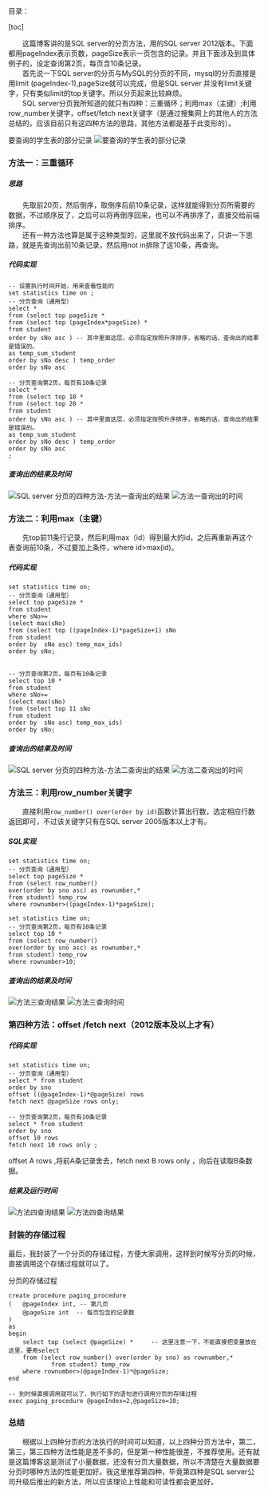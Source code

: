 目录：


[toc]

&emsp;&emsp;这篇博客讲的是SQL server的分页方法，用的SQL server 2012版本。下面都用pageIndex表示页数，pageSize表示一页包含的记录。并且下面涉及到具体例子的，设定查询第2页，每页含10条记录。<br/>
&emsp;&emsp;首先说一下SQL server的分页与MySQL的分页的不同，mysql的分页直接是用limit (pageIndex-1),pageSize就可以完成，但是SQL server 并没有limit关键字，只有类似limit的top关键字。所以分页起来比较麻烦。
<br/>&emsp;&emsp;SQL server分页我所知道的就只有四种：三重循环；利用max（主键）;利用row_number关键字，offset/fetch next关键字（是通过搜集网上的其他人的方法总结的，应该目前只有这四种方法的思路，其他方法都是基于此变形的）。

要查询的学生表的部分记录
![要查询的学生表的部分记录](https://raw.githubusercontent.com/KANLON/picture-bed/main/picture/article/SQL%20server%20%E5%88%86%E9%A1%B5%E7%9A%84%E5%9B%9B%E7%A7%8D%E6%96%B9%E6%B3%95-%E8%A6%81%E6%9F%A5%E8%AF%A2%E7%9A%84%E5%AD%A6%E7%94%9F%E8%A1%A8%E7%9A%84%E9%83%A8%E5%88%86%E8%AE%B0%E5%BD%95%20.png)

### 方法一：三重循环
##### 思路
&emsp;&emsp;先取前20页，然后倒序，取倒序后前10条记录，这样就能得到分页所需要的数据，不过顺序反了，之后可以将再倒序回来，也可以不再排序了，直接交给前端排序。<br/>
&emsp;&emsp;还有一种方法也算是属于这种类型的，这里就不放代码出来了，只讲一下思路，就是先查询出前10条记录，然后用not in排除了这10条，再查询。
##### 代码实现
```
-- 设置执行时间开始，用来查看性能的
set statistics time on ;
-- 分页查询（通用型）
select * 
from (select top pageSize * 
from (select top (pageIndex*pageSize) * 
from student 
order by sNo asc ) -- 其中里面这层，必须指定按照升序排序，省略的话，查询出的结果是错误的。
as temp_sum_student 
order by sNo desc ) temp_order
order by sNo asc

-- 分页查询第2页，每页有10条记录
select * 
from (select top 10 * 
from (select top 20 * 
from student 
order by sNo asc ) -- 其中里面这层，必须指定按照升序排序，省略的话，查询出的结果是错误的。
as temp_sum_student 
order by sNo desc ) temp_order
order by sNo asc
;
```
##### 查询出的结果及时间
![SQL server 分页的四种方法-方法一查询出的结果 ](https://raw.githubusercontent.com/KANLON/picture-bed/main/picture/article/SQL%20server%20%E5%88%86%E9%A1%B5%E7%9A%84%E5%9B%9B%E7%A7%8D%E6%96%B9%E6%B3%95-%E6%96%B9%E6%B3%95%E4%B8%80%E6%9F%A5%E8%AF%A2%E5%87%BA%E7%9A%84%E7%BB%93%E6%9E%9C%20.png)
![方法一查询出的时间](https://raw.githubusercontent.com/KANLON/picture-bed/main/picture/article/SQL%20server%20%E5%88%86%E9%A1%B5%E7%9A%84%E5%9B%9B%E7%A7%8D%E6%96%B9%E6%B3%95-%E6%96%B9%E6%B3%95%E4%B8%80%E6%9F%A5%E8%AF%A2%E7%9A%84%E6%97%B6%E9%97%B4%20.png)

### 方法二：利用max（主键）
&emsp;&emsp;先top前11条行记录，然后利用max（id）得到最大的id，之后再重新再这个表查询前10条，不过要加上条件，where id>max(id)。

##### 代码实现
```
set statistics time on;
-- 分页查询（通用型）
select top pageSize * 
from student 
where sNo>=
(select max(sNo) 
from (select top ((pageIndex-1)*pageSize+1) sNo
from student 
order by  sNo asc) temp_max_ids) 
order by sNo;


-- 分页查询第2页，每页有10条记录
select top 10 * 
from student 
where sNo>=
(select max(sNo) 
from (select top 11 sNo
from student 
order by  sNo asc) temp_max_ids) 
order by sNo;

```
##### 查询出的结果及时间

![SQL server 分页的四种方法-方法二查询出的结果 ](https://raw.githubusercontent.com/KANLON/picture-bed/main/picture/article/SQL%20server%20%E5%88%86%E9%A1%B5%E7%9A%84%E5%9B%9B%E7%A7%8D%E6%96%B9%E6%B3%95-%E6%96%B9%E6%B3%95%E4%BA%8C%E6%9F%A5%E8%AF%A2%E7%9A%84%E7%BB%93%E6%9E%9C%20.png)
![方法二查询出的时间](https://raw.githubusercontent.com/KANLON/picture-bed/main/picture/article/SQL%20server%20%E5%88%86%E9%A1%B5%E7%9A%84%E5%9B%9B%E7%A7%8D%E6%96%B9%E6%B3%95-%E6%96%B9%E6%B3%95%E4%BA%8C%E6%9F%A5%E8%AF%A2%E7%9A%84%E6%97%B6%E9%97%B4%20.png)

### 方法三：利用row_number关键字
&emsp;&emsp;直接利用`row_number() over(order by id)`函数计算出行数，选定相应行数返回即可，不过该关键字只有在SQL server 2005版本以上才有。
##### SQL实现
```
set statistics time on;
-- 分页查询（通用型）
select top pageSize * 
from (select row_number() 
over(order by sno asc) as rownumber,* 
from student) temp_row
where rownumber>((pageIndex-1)*pageSize);

set statistics time on;
-- 分页查询第2页，每页有10条记录
select top 10 * 
from (select row_number() 
over(order by sno asc) as rownumber,* 
from student) temp_row
where rownumber>10;
```
##### 查询出的结果及时间
![方法三查询结果](https://raw.githubusercontent.com/KANLON/picture-bed/main/picture/article/SQL%20server%20%E5%88%86%E9%A1%B5%E7%9A%84%E5%9B%9B%E7%A7%8D%E6%96%B9%E6%B3%95-%E6%96%B9%E6%B3%95%E4%B8%89%E6%9F%A5%E8%AF%A2%E7%9A%84%E7%BB%93%E6%9E%9C%20.png)
![方法三查询时间](https://raw.githubusercontent.com/KANLON/picture-bed/main/picture/article/SQL%20server%20%E5%88%86%E9%A1%B5%E7%9A%84%E5%9B%9B%E7%A7%8D%E6%96%B9%E6%B3%95-%E6%96%B9%E6%B3%95%E4%B8%89%E6%9F%A5%E8%AF%A2%E7%9A%84%E6%97%B6%E9%97%B4%20.png)

### 第四种方法：offset /fetch next（2012版本及以上才有）
##### 代码实现
```
set statistics time on;
-- 分页查询（通用型）
select * from student
order by sno 
offset ((@pageIndex-1)*@pageSize) rows
fetch next @pageSize rows only;

-- 分页查询第2页，每页有10条记录
select * from student
order by sno  
offset 10 rows
fetch next 10 rows only ;
```

offset A rows ,将前A条记录舍去，fetch next B rows only ，向后在读取B条数据。
#####  结果及运行时间
![方法四查询结果](https://raw.githubusercontent.com/KANLON/picture-bed/main/picture/article/SQL%20server%20%E5%88%86%E9%A1%B5%E7%9A%84%E5%9B%9B%E7%A7%8D%E6%96%B9%E6%B3%95-%E6%96%B9%E6%B3%95%E5%9B%9B%E6%9F%A5%E8%AF%A2%E7%9A%84%E7%BB%93%E6%9E%9C%20.png)
![方法四查询结果](https://raw.githubusercontent.com/KANLON/picture-bed/main/picture/article/SQL%20server%20%E5%88%86%E9%A1%B5%E7%9A%84%E5%9B%9B%E7%A7%8D%E6%96%B9%E6%B3%95-%E6%96%B9%E6%B3%95%E5%9B%9B%E6%9F%A5%E8%AF%A2%E7%9A%84%E6%97%B6%E9%97%B4%20.png)

### 封装的存储过程
最后，我封装了一个分页的存储过程，方便大家调用，这样到时候写分页的时候，直接调用这个存储过程就可以了。

分页的存储过程

```
create procedure paging_procedure
(	@pageIndex int, -- 第几页
	@pageSize int  -- 每页包含的记录数
)
as
begin 
	select top (select @pageSize) *     -- 这里注意一下，不能直接把变量放在这里，要用select
	from (select row_number() over(order by sno) as rownumber,* 
			from student) temp_row 
	where rownumber>(@pageIndex-1)*@pageSize;
end

-- 到时候直接调用就可以了，执行如下的语句进行调用分页的存储过程
exec paging_procedure @pageIndex=2,@pageSize=10;
```

### 总结
&emsp;&emsp;根据以上四种分页的方法执行的时间可以知道，以上四种分页方法中，第二，第三，第三四种方法性能是差不多的，但是第一种性能很差，不推荐使用。还有就是这篇博客这是测试了小量数据，还没有分页大量数据，所以不清楚在大量数据要分页时哪种方法的性能更加好。我这里推荐第四种，毕竟第四种是SQL server公司升级后推出的新方法，所以应该理论上性能和可读性都会更加好。





